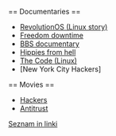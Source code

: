 == Documentaries ==
* [RevolutionOS (Linux story)](http://www.youtube.com/watch?v=iBVgcjhYV2A)
* [Freedom downtime](http://video.google.com/videoplay?docid=-6746139755329108302)
* [BBS documentary](http://www.bbsdocumentary.com)
* [Hippies from hell](http://hippies.waag.org)
* [The Code (Linux)](http://www.imdb.com/title/tt0315417/)
* [New York City Hackers]

== Movies ==
* [Hackers](http://www.imdb.com/title/tt0113243/)
* [Antitrust](http://www.imdb.com/title/tt0218817/)


[Seznam in linki](http://hackvids.apostolidis.net)
